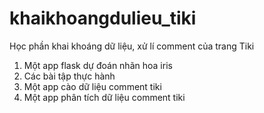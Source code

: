 # khaikhoangdulieu_tiki
Học phần khai khoáng dữ liệu, xử lí comment của trang Tiki

1) Một app flask dự đoán nhãn hoa iris
2) Các bài tập thực hành
3) Một app cào dữ liệu comment tiki
4) Một app phân tích dữ liệu comment tiki 

